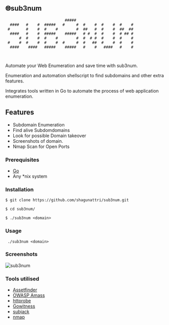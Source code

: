 ## 🌐sub3num


```                                                                                 
                          #####                          
  ####   #    #  #####   #     #  #    #  #    #  #    # 
 #       #    #  #    #        #  ##   #  #    #  ##  ## 
  ####   #    #  #####    #####   # #  #  #    #  # ## # 
      #  #    #  #    #        #  #  # #  #    #  #    # 
 #    #  #    #  #    #  #     #  #   ##  #    #  #    # 
  ####    ####   #####    #####   #    #   ####   #    # 
                                                         
                                                                    
```


Automate your Web Enumeration and save time with sub3num.

Enumeration and automation shellscript to find subdomains and other extra features.

Integrates tools written in Go to automate the process of web application enumeration.


## Features
- Subdomain Enumeration
- Find alive Subdomdomains
- Look for possible Domain takeover 
- Screenshots of domain.
- Nmap Scan for Open Ports



### Prerequisites

- [Go](https://golang.org/) 
- Any *nix system



### Installation

```
$ git clone https://github.com/shagunattri/sub3num.git

$ cd sub3num/

$ ./sub3num <domain>
```

### Usage

```
 ./sub3num <domain>
```


### Screenshots


![sub3num](https://user-images.githubusercontent.com/29366864/80619137-e19f5d80-8a61-11ea-90b3-6f9483b4a326.png)



### Tools utilised

- [Assetfinder](https://github.com/tomnomnom/assetfinder)
- [OWASP Amass](https://github.com/OWASP/Amass)
- [httprobe](https://github.com/tomnomnom/httprobe)
- [Gowitness](https://github.com/sensepost/gowitness)
- [subjack](https://github.com/haccer/subjack)
- [nmap](https://github.com/nmap/nmap)
